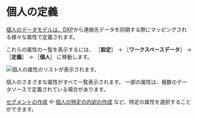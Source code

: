 # 個人の定義

[個人のデータモデルは、DXP](../../connecting-data-sources/syncing-contact-data-from-dxp.md)から連絡先データを同期する際にマッピングされる様々な属性で定義されます。

これらの属性の一覧を表示するには、 ［**設定**］ &rarr; ［**ワークスペースデータ**］ &rarr; ［**定義**］ &rarr; ［**個人**］ に移動します。

![個人の属性のリストが表示されます。](./definitions-for-individuals/images/01.png)

個人のさまざまな属性がすべて一覧表示されます。 一部の属性は、複数のデータソースで定義されている場合があります。

[セグメントの作成](../../people/segments/creating-segments.md) や [個人の特定の内訳の作成](../../people/individuals/individuals-dashboard.html#breakdown) など、特定の属性を選択することができます。
